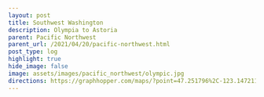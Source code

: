 ```yaml
---
layout: post
title: Southwest Washington
description: Olympia to Astoria
parent: Pacific Northwest
parent_url: /2021/04/20/pacific-northwest.html
post_type: log
highlight: true
hide_image: false
image: assets/images/pacific_northwest/olympic.jpg
directions: https://graphhopper.com/maps/?point=47.251796%2C-123.147211&point=47.004139%2C-123.404274&point=46.996295%2C-123.594303&point=46.976153%2C-123.816261&point=46.574911%2C-123.916855&point=46.201993%2C-123.963461&locale=en-us&elevation=true&profile=bike&use_miles=false&selected_detail=Elevation&layer=TF%20Cycle
---
```


